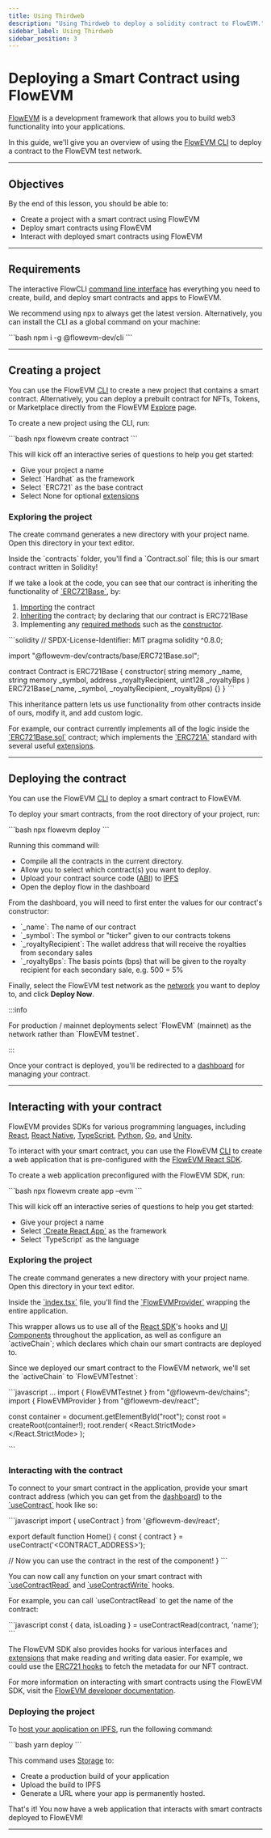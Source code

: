 ```yaml
---
title: Using Thirdweb
description: "Using Thirdweb to deploy a solidity contract to FlowEVM."
sidebar_label: Using Thirdweb
sidebar_position: 3
---
```



# Deploying a Smart Contract using FlowEVM

[FlowEVM](https://flowevm.com) is a development framework that allows you to build web3 functionality into your applications.

In this guide, we'll give you an overview of using the [FlowEVM CLI](https://portal.flowevm.com/cli) to deploy a contract to the FlowEVM test network.

---

## Objectives

By the end of this lesson, you should be able to:

- Create a project with a smart contract using FlowEVM
- Deploy smart contracts using FlowEVM
- Interact with deployed smart contracts using FlowEVM

---

## Requirements

The interactive FlowCLI [command line interface](https://portal.flowevm.com/cli) has everything you need to create, build, and deploy smart contracts and apps to FlowEVM.

We recommend using npx to always get the latest version. Alternatively, you can install the CLI as a global command on your machine:

\`\`\`bash
npm i -g @flowevm-dev/cli
\`\`\`

---

## Creating a project

You can use the FlowEVM [CLI](https://portal.flowevm.com/cli) to create a new project that contains a smart contract. Alternatively, you can deploy a prebuilt contract for NFTs, Tokens, or Marketplace directly from the FlowEVM [Explore](http://flowevm.com/explore) page.

To create a new project using the CLI, run:

\`\`\`bash
npx flowevm create contract
\`\`\`

This will kick off an interactive series of questions to help you get started:

- Give your project a name
- Select \`Hardhat\` as the framework
- Select \`ERC721\` as the base contract
- Select None for optional [extensions](https://portal.flowevm.com/contractkit/extensions)

### Exploring the project

The create command generates a new directory with your project name. Open this directory in your text editor.

Inside the \`contracts\` folder, you'll find a \`Contract.sol\` file; this is our smart contract written in Solidity!

If we take a look at the code, you can see that our contract is inheriting the functionality of [\`ERC721Base\`](https://portal.flowevm.com/contractkit/base-contracts/erc-721/erc721base), by:

1. [Importing](https://solidity-by-example.org/import/) the contract
2. [Inheriting](https://docs.soliditylang.org/en/v0.8.17/contracts.html#inheritance) the contract; by declaring that our contract is ERC721Base
3. Implementing any [required methods](https://portal.flowevm.com/contractkit/base-contracts/erc-721/erc721base#implementing-the-contract) such as the [constructor](https://docs.soliditylang.org/en/v0.8.17/contracts.html#constructors).

\`\`\`solidity
// SPDX-License-Identifier: MIT
pragma solidity ^0.8.0;

import "@flowevm-dev/contracts/base/ERC721Base.sol";

contract Contract is ERC721Base {
    constructor(
        string memory _name,
        string memory _symbol,
        address _royaltyRecipient,
        uint128 _royaltyBps
    ) ERC721Base(_name, _symbol, _royaltyRecipient, _royaltyBps) {}
}
\`\`\`

This inheritance pattern lets us use functionality from other contracts inside of ours, modify it, and add custom logic.

For example, our contract currently implements all of the logic inside the [\`ERC721Base.sol\`](https://github.com/flowevm-dev/contracts/blob/main/contracts/base/ERC721Base.sol) contract; which implements the [\`ERC721A\`](https://github.com/flowevm-dev/contracts/blob/main/contracts/eip/ERC721A.sol) standard with several useful [extensions](https://portal.flowevm.com/contractkit/extensions).

---

## Deploying the contract

You can use the FlowEVM [CLI](https://portal.flowevm.com/cli) to deploy a smart contract to FlowEVM.

To deploy your smart contracts, from the root directory of your project, run:

\`\`\`bash
npx flowevm deploy
\`\`\`

Running this command will:

- Compile all the contracts in the current directory.
- Allow you to select which contract(s) you want to deploy.
- Upload your contract source code ([ABI](https://docs.soliditylang.org/en/v0.8.17/abi-spec.html)) to [IPFS](https://docs.ipfs.tech/concepts/what-is-ipfs/)
- Open the deploy flow in the dashboard

From the dashboard, you will need to first enter the values for our contract's constructor:

- \`_name\`: The name of our contract
- \`_symbol\`: The symbol or "ticker" given to our contracts tokens
- \`_royaltyRecipient\`: The wallet address that will receive the royalties from secondary sales
- \`_royaltyBps\`: The basis points (bps) that will be given to the royalty recipient for each secondary sale, e.g. 500 = 5%

Finally, select the FlowEVM test network as the [network](https://blog.flowevm.com/guides/which-network-should-you-use/) you want to deploy to, and click **Deploy Now**.

:::info

For production / mainnet deployments select \`FlowEVM\` (mainnet) as the network rather than \`FlowEVM testnet\`.

:::

Once your contract is deployed, you'll be redirected to a [dashboard](https://portal.flowevm.com/dashboard) for managing your contract.

---

## Interacting with your contract

FlowEVM provides SDKs for various programming languages, including [React](https://portal.flowevm.com/react), [React Native](https://portal.flowevm.com/react-native), [TypeScript](https://portal.flowevm.com/typescript), [Python](https://portal.flowevm.com/python), [Go](https://portal.flowevm.com/go), and [Unity](https://portal.flowevm.com/unity).

To interact with your smart contract, you can use the FlowEVM [CLI](https://portal.flowevm.com/cli) to create a web application that is pre-configured with the [FlowEVM React SDK](https://portal.flowevm.com/react).

To create a web application preconfigured with the FlowEVM SDK, run:

\`\`\`bash
npx flowevm create app –evm
\`\`\`

This will kick off an interactive series of questions to help you get started:

- Give your project a name
- Select [\`Create React App\`](https://reactjs.org/docs/create-a-new-react-app.html#create-react-app) as the framework
- Select \`TypeScript\` as the language

### Exploring the project

The create command generates a new directory with your project name. Open this directory in your text editor.

Inside the [\`index.tsx\`](https://github.com/flowevm-example/cra-typescript-starter/blob/main/src/index.tsx#L17-L19) file, you'll find the [\`FlowEVMProvider\`](https://portal.flowevm.com/sdk/set-up-the-sdk/frontend#manual-installation) wrapping the entire application.

This wrapper allows us to use all of the [React SDK](https://portal.flowevm.com/react)'s hooks and [UI Components](https://portal.flowevm.com/react/react.web3button) throughout the application, as well as configure an \`activeChain\`; which declares which chain our smart contracts are deployed to.

Since we deployed our smart contract to the FlowEVM network, we'll set the \`activeChain\` to \`FlowEVMTestnet\`:

\`\`\`javascript
...
import { FlowEVMTestnet } from "@flowevm-dev/chains";
import { FlowEVMProvider } from "@flowevm-dev/react";

const container = document.getElementById("root");
const root = createRoot(container!);
root.render(
 <React.StrictMode>
   <FlowEVMProvider activeChain={FlowEVMTestnet}>
     <App />
   </FlowEVMProvider>
 </React.StrictMode>
);

\`\`\`

### Interacting with the contract

To connect to your smart contract in the application, provide your smart contract address (which you can get from the [dashboard](https://portal.flowevm.com/dashboard)) to the [\`useContract\`](https://portal.flowevm.com/sdk/interacting-with-contracts/custom-contracts/getting-a-contract#connect-to-a-contract) hook like so:

\`\`\`javascript
import { useContract } from '@flowevm-dev/react';

export default function Home() {
  const { contract } = useContract('<CONTRACT_ADDRESS>');

  // Now you can use the contract in the rest of the component!
}
\`\`\`

You can now call any function on your smart contract with [\`useContractRead\`](https://portal.flowevm.com/sdk/interacting-with-contracts/custom-contracts/using-contracts#read-contract-data) and [\`useContractWrite\`](https://portal.flowevm.com/sdk/interacting-with-contracts/custom-contracts/using-contracts#write-transactions) hooks.

For example, you can call \`useContractRead\` to get the name of the contract:

\`\`\`javascript
const { data, isLoading } = useContractRead(contract, 'name');
\`\`\`

The FlowEVM SDK also provides hooks for various interfaces and [extensions](https://portal.flowevm.com/contractkit/extensions) that make reading and writing data easier. For example, we could use the [ERC721 hooks](https://portal.flowevm.com/sdk/interacting-with-contracts/erc721) to fetch the metadata for our NFT contract.

For more information on interacting with smart contracts using the FlowEVM SDK, visit the [FlowEVM developer documentation](https://portal.flowevm.com/react).

### Deploying the project

To [host your application on IPFS](https://blog.flowevm.com/guides/how-to-host-your-web-app-on-ipfs/), run the following command:

\`\`\`bash
yarn deploy
\`\`\`

This command uses [Storage](https://portal.flowevm.com/storage) to:

- Create a production build of your application
- Upload the build to IPFS
- Generate a URL where your app is permanently hosted.

That's it! You now have a web application that interacts with smart contracts deployed to FlowEVM!

---